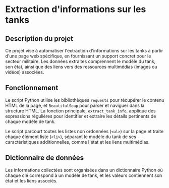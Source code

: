 # Extraction d'informations sur les tanks

## Description du projet

Ce projet vise à automatiser l'extraction d'informations sur les tanks à partir d'une page web spécifique, en fournissant un support concret pour le secteur militaire. Les données extraites comprennent le modèle du tank, son état, ainsi que des liens vers des ressources multimédias (images ou vidéos) associées.

## Fonctionnement

Le script Python utilise les bibliothèques `requests` pour récupérer le contenu HTML de la page, et `BeautifulSoup` pour parser et naviguer dans la structure HTML. La fonction principale, `extract_tank_info`, applique des expressions régulières pour identifier et extraire les détails pertinents de chaque modèle de tank.

Le script parcourt toutes les listes non ordonnées (`<ul>`) sur la page et traite chaque élément liste (`<li>`), séparant le modèle du tank de ses caractéristiques additionnelles, comme l'état et les liens multimédias.

## Dictionnaire de données

Les informations collectées sont organisées dans un dictionnaire Python où chaque clé correspond à un modèle de tank, et les valeurs contiennent son état et les liens associés.


